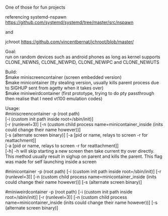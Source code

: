One of those for fun projects

referencing systemd-nspawn https://github.com/systemd/systemd/tree/master/src/nspawn

and

jchroot https://github.com/vincentbernat/jchroot/blob/master/

Goal: \
run on random devices such as android phones as long as kernel supports CLONE_NEWNS, CLONE_NEWPID, CLONE_NEWIPC and CLONE_NEWUTS

Build:\
$make miniscreencontainer (screen embedded version)\
$make minicontainer (tty stealing version, usually kills parent process due to SIGHUP sent from agetty when it takes over)\
$make miniweirdcontainer (first prototype, trying to do pty passthrough then realise that I need vt100 emulation codes)

Usage: \
#miniscreencontainer -p (root path) \
	[-i (custom init path inside root=/sbin/init)] \
	[-r (runlevel=3)] [-n (custom child process name=minicontainer_inside (inits could change their name however))] \
	[-s (alternate screen binary)] [-a [pid or name, relays to screen -r for reattachment]] \
	[-a [pid or name, relays to screen -r for reattachment]] \
	[-h] 
-h will skip starting a new screen then take current tty over directly. This method usually result in sighup on parent and kills the parent. This flag was made for self launching inside a screen 

#minicontainer -p (root path) [-i (custom init path inside root=/sbin/init)] [-r (runlevel=3)] [-n (custom child process name=minicontainer_inside (inits could change their name however))] [-s (alternate screen binary)] 

#miniweirdcontainer -p (root path) [-i (custom init path inside root=/sbin/init)] [-r (runlevel=3)] [-n (custom child process name=minicontainer_inside (inits could change their name however))] [-s (alternate screen binary)]

